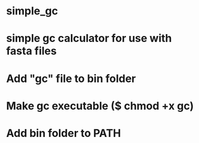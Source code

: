 # simple_gc
# simple gc calculator for use with fasta files

# Add "gc" file to bin folder
# Make gc executable ($ chmod +x gc)
# Add bin folder to PATH
